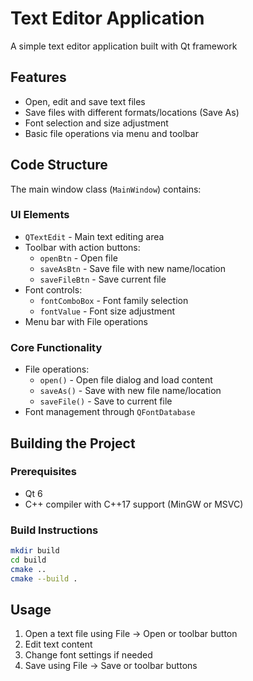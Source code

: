 
# Text Editor Application

A simple text editor application built with Qt framework


## Features

- Open, edit and save text files
- Save files with different formats/locations (Save As)
- Font selection and size adjustment
- Basic file operations via menu and toolbar

## Code Structure

The main window class (`MainWindow`) contains:

### UI Elements
- `QTextEdit` - Main text editing area
- Toolbar with action buttons:
  - `openBtn` - Open file
  - `saveAsBtn` - Save file with new name/location
  - `saveFileBtn` - Save current file
- Font controls:
  - `fontComboBox` - Font family selection
  - `fontValue` - Font size adjustment
- Menu bar with File operations

### Core Functionality
- File operations:
  - `open()` - Open file dialog and load content
  - `saveAs()` - Save with new file name/location
  - `saveFile()` - Save to current file
- Font management through `QFontDatabase`

## Building the Project

### Prerequisites
- Qt 6
- C++ compiler with C++17 support (MinGW or MSVC)

### Build Instructions
```bash
mkdir build
cd build
cmake ..
cmake --build .
```

## Usage
1. Open a text file using File → Open or toolbar button
2. Edit text content
3. Change font settings if needed
4. Save using File → Save or toolbar buttons